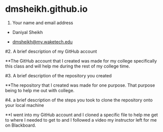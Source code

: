 # dmsheikh.github.io

1. Your name and email address

* Daniyal Sheikh

* dmsheikh@my.waketech.edu

#2. A brief description of my GitHub account 

**The GitHub account that I created was made for my college specifically this class and will help me during the rest of my college time.

#3. A brief description of the repository you created 

**The repository that I created was made for one purpose. That purpose being to help me out with college.

#4. a brief description of the steps you took to clone the repository onto your local machine 

**I went into my GitHub account and I cloned a specific file to help me get to where I needed to get to and I followed a video my instructor left for me on Blackboard.